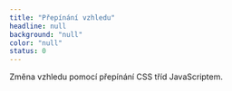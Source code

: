 ```yaml
---
title: "Přepínání vzhledu"
headline: null
background: "null"
color: "null"
status: 0
---
```


<p>Změna vzhledu pomocí přepínání CSS tříd JavaScriptem.</p>